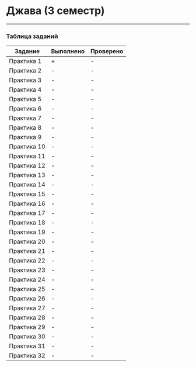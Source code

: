 # Джава (3 семестр)

---

### Таблица заданий

| Задание     | Выполнено | Проверено |
|-------------|-----------|-----------|
| Практика 1  | +         | -         |
| Практика 2  | -         | -         |
| Практика 3  | -         | -         |
| Практика 4  | -         | -         |
| Практика 5  | -         | -         |
| Практика 6  | -         | -         |
| Практика 7  | -         | -         |
| Практика 8  | -         | -         |
| Практика 9  | -         | -         |
| Практика 10 | -         | -         |
| Практика 11 | -         | -         |
| Практика 12 | -         | -         |
| Практика 13 | -         | -         |
| Практика 14 | -         | -         |
| Практика 15 | -         | -         |
| Практика 16 | -         | -         |
| Практика 17 | -         | -         |
| Практика 18 | -         | -         |
| Практика 19 | -         | -         |
| Практика 20 | -         | -         |
| Практика 21 | -         | -         |
| Практика 22 | -         | -         |
| Практика 23 | -         | -         |
| Практика 24 | -         | -         |
| Практика 25 | -         | -         |
| Практика 26 | -         | -         |
| Практика 27 | -         | -         |
| Практика 28 | -         | -         |
| Практика 29 | -         | -         |
| Практика 30 | -         | -         |
| Практика 31 | -         | -         |
| Практика 32 | -         | -         |
